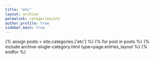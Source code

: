 ```yaml
---
title: "etc"
layout: archive
permalink: categories/etc
author_profile: true
sidebar_main: true
---
```



{% assign posts = site.categories.['etc'] %}
{% for post in posts %} {% include archive-single-category.html type=page.entries_layout %} {% endfor %}